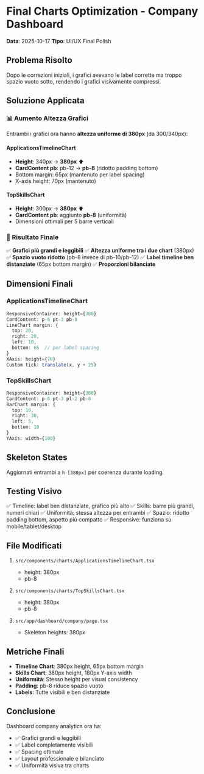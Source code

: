 # Final Charts Optimization - Company Dashboard

**Data**: 2025-10-17
**Tipo**: UI/UX Final Polish

## Problema Risolto
Dopo le correzioni iniziali, i grafici avevano le label corrette ma troppo spazio vuoto sotto, rendendo i grafici visivamente compressi.

## Soluzione Applicata

### 📊 Aumento Altezza Grafici

Entrambi i grafici ora hanno **altezza uniforme di 380px** (da 300/340px):

#### ApplicationsTimelineChart
- **Height**: 340px → **380px** ⬆️
- **CardContent pb**: pb-12 → **pb-8** (ridotto padding bottom)
- Bottom margin: 65px (mantenuto per label spacing)
- X-axis height: 70px (mantenuto)

#### TopSkillsChart
- **Height**: 300px → **380px** ⬆️
- **CardContent pb**: aggiunto **pb-8** (uniformità)
- Dimensioni ottimali per 5 barre verticali

### 🎯 Risultato Finale

✅ **Grafici più grandi e leggibili**
✅ **Altezza uniforme tra i due chart** (380px)
✅ **Spazio vuoto ridotto** (pb-8 invece di pb-10/pb-12)
✅ **Label timeline ben distanziate** (65px bottom margin)
✅ **Proporzioni bilanciate**

## Dimensioni Finali

### ApplicationsTimelineChart
```typescript
ResponsiveContainer: height={380}
CardContent: p-6 pt-3 pb-8
LineChart margin: {
  top: 20,
  right: 20,
  left: 10,
  bottom: 65  // per label spacing
}
XAxis: height={70}
Custom tick: translate(x, y + 25)
```

### TopSkillsChart
```typescript
ResponsiveContainer: height={380}
CardContent: p-6 pt-3 pl-2 pb-8
BarChart margin: {
  top: 10,
  right: 30,
  left: 5,
  bottom: 10
}
YAxis: width={180}
```

## Skeleton States
Aggiornati entrambi a `h-[380px]` per coerenza durante loading.

## Testing Visivo

✅ Timeline: label ben distanziate, grafico più alto
✅ Skills: barre più grandi, numeri chiari
✅ Uniformità: stessa altezza per entrambi
✅ Spazio: ridotto padding bottom, aspetto più compatto
✅ Responsive: funziona su mobile/tablet/desktop

## File Modificati

1. `src/components/charts/ApplicationsTimelineChart.tsx`
   - height: 380px
   - pb-8

2. `src/components/charts/TopSkillsChart.tsx`
   - height: 380px
   - pb-8

3. `src/app/dashboard/company/page.tsx`
   - Skeleton heights: 380px

## Metriche Finali

- **Timeline Chart**: 380px height, 65px bottom margin
- **Skills Chart**: 380px height, 180px Y-axis width
- **Uniformità**: Stesso height per visual consistency
- **Padding**: pb-8 riduce spazio vuoto
- **Labels**: Tutte visibili e ben distanziate

## Conclusione

Dashboard company analytics ora ha:
- ✅ Grafici grandi e leggibili
- ✅ Label completamente visibili
- ✅ Spacing ottimale
- ✅ Layout professionale e bilanciato
- ✅ Uniformità visiva tra charts
